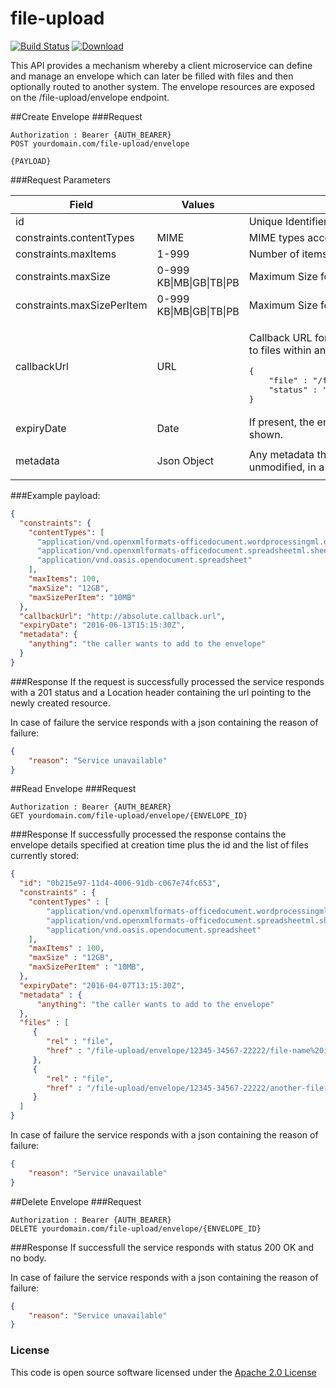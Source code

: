 # file-upload

[![Build Status](https://travis-ci.org/hmrc/file-upload.svg?branch=master)](https://travis-ci.org/hmrc/file-upload) [ ![Download](https://api.bintray.com/packages/hmrc/releases/file-upload/images/download.svg) ](https://bintray.com/hmrc/releases/file-upload/_latestVersion)

This API provides a mechanism whereby a client microservice can define and manage an envelope which can later be filled with files and then optionally routed to another system.
The envelope resources are exposed on the /file-upload/envelope endpoint.

##Create Envelope
###Request
```
Authorization : Bearer {AUTH_BEARER}
POST yourdomain.com/file-upload/envelope

{PAYLOAD}
```

###Request Parameters
<md-table-container>
<table>
   <thead>
      <tr>
         <th>
            <div>Field</div>
         </th>
         <th>
            <div>Values</div>
         </th>
         <th>
            <div>Description</div>
         </th>
      </tr>
   </thead>
   <tbody>
      <tr>
         <td>id</td>
         <td>&nbsp;</td>
         <td>Unique Identifier for this envelope.</td>
      </tr>
      <tr>
         <td>constraints.contentTypes</td>
         <td>MIME</td>
         <td>MIME types accepted by this envelope</td>
      </tr>
      <tr>
         <td>constraints.maxItems</td>
         <td>1-999</td>
         <td>Number of items allowed in this envelope. Default is <strong>1</strong></td>
      </tr>
      <tr>
         <td>constraints.maxSize</td>
         <td>0-999 KB|MB|GB|TB|PB</td>
         <td>Maximum Size for the envelope. If not set, unlimited size</td>
      </tr>
      <tr>
         <td>constraints.maxSizePerItem</td>
         <td>0-999 KB|MB|GB|TB|PB</td>
         <td>Maximum Size for each file. If not set, unlimited size</td>
      </tr>
      <tr>
         <td>callbackUrl</td>
         <td>URL</td>
         <td>
            <p>Callback URL for status updates. A status message is sent to this endpoint for all updates to files within an envelope:</p>
            <pre>{<br>    "file" : "/file-upload/envelope/:envelope-id/:file-id",<br>    "status" : "QUARANTINED|CLEANED|AVAILABLE|TRANSFER-PENDING|IN-TRANSFER|TRANSFERRED"<br>}&nbsp;</pre>
         </td>
      </tr>
      <tr>
         <td>expiryDate</td>
         <td>Date</td>
         <td>If present, the envelope will automatically expire (and be removed) at the date and time shown.</td>
      </tr>
      <tr>
         <td>metadata</td>
         <td>
            <p>Json Object</p>
         </td>
         <td>Any metadata the client wishes to store against the envelope. Will be returned, unmodified, in a GET call</td>
      </tr>
   </tbody>
</table>
</md-table-container>

###Example payload:
```json
{
  "constraints": {
    "contentTypes": [
      "application/vnd.openxmlformats-officedocument.wordprocessingml.document",
      "application/vnd.openxmlformats-officedocument.spreadsheetml.sheet",
      "application/vnd.oasis.opendocument.spreadsheet"
    ],
    "maxItems": 100,
    "maxSize": "12GB",
    "maxSizePerItem": "10MB"
  },
  "callbackUrl": "http://absolute.callback.url",
  "expiryDate": "2016-06-13T15:15:30Z",
  "metadata": {
    "anything": "the caller wants to add to the envelope"
  }
}
```

###Response
If the request is successfully processed the service responds with a 201 status and a Location header containing the url pointing to the newly created resource.

In case of failure the service responds with a json containing the reason of failure:
```json
{
    "reason": "Service unavailable"
}
```

##Read Envelope
###Request
```
Authorization : Bearer {AUTH_BEARER}
GET yourdomain.com/file-upload/envelope/{ENVELOPE_ID}
```

###Response
If successfully processed the response contains the envelope details specified at creation time plus the id and the list of files currently stored:
```json
{
  "id": "0b215e97-11d4-4006-91db-c067e74fc653",
  "constraints" : {
    "contentTypes" : [
        "application/vnd.openxmlformats-officedocument.wordprocessingml.document",
        "application/vnd.openxmlformats-officedocument.spreadsheetml.sheet",
        "application/vnd.oasis.opendocument.spreadsheet"
    ],
    "maxItems" : 100,
    "maxSize" : "12GB",
    "maxSizePerItem" : "10MB",
  },
  "expiryDate": "2016-04-07T13:15:30Z",
  "metadata" : {
      "anything": "the caller wants to add to the envelope"
  },
  "files" : [
     {
        "rel" : "file",
        "href" : "/file-upload/envelope/12345-34567-22222/file-name%20is-encoded.xlsx"
     },
     {
        "rel" : "file",
        "href" : "/file-upload/envelope/12345-34567-22222/another-file-name.docx"
     }
  ]
}
```

In case of failure the service responds with a json containing the reason of failure:
```json
{
    "reason": "Service unavailable"
}
```

##Delete Envelope
###Request
```
Authorization : Bearer {AUTH_BEARER}
DELETE yourdomain.com/file-upload/envelope/{ENVELOPE_ID}
```

###Response
If successfull the service responds with status 200 OK and no body.

In case of failure the service responds with a json containing the reason of failure:
```json
{
    "reason": "Service unavailable"
}
```

### License

This code is open source software licensed under the [Apache 2.0 License]("http://www.apache.org/licenses/LICENSE-2.0.html")